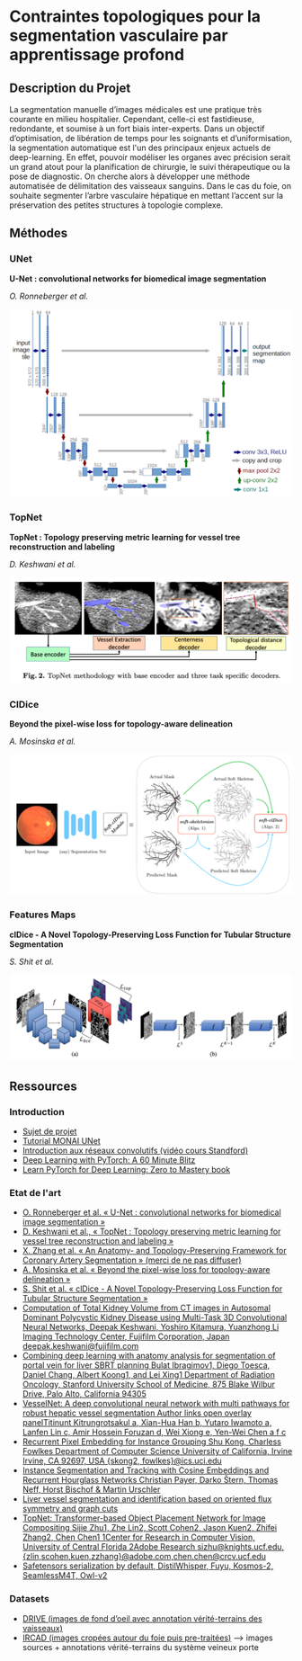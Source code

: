# Contraintes topologiques pour la segmentation vasculaire par apprentissage profond

## Description du Projet

La segmentation manuelle d’images médicales est une pratique très courante en milieu hospitalier. Cependant, celle-ci est fastidieuse, redondante, et soumise à un fort biais inter-experts. Dans un objectif d’optimisation, de libération de temps pour les soignants et d’uniformisation, la segmentation automatique est l'un des principaux enjeux actuels de deep-learning. En effet, pouvoir modéliser les organes avec précision serait un grand atout pour la planification de chirurgie, le suivi thérapeutique ou la pose de diagnostic. On cherche alors à développer une méthode automatisée de délimitation des vaisseaux sanguins. Dans le cas du foie, on souhaite segmenter l’arbre vasculaire hépatique en mettant l’accent sur la préservation des petites structures à topologie complexe.  

## Méthodes
### UNet

**U-Net : convolutional networks for biomedical image segmentation**

*O. Ronneberger et al.*

![alt text](img/unet.png)

### TopNet

**TopNet : Topology preserving metric learning for vessel tree reconstruction and labeling**

*D. Keshwani et al.*

![alt text](img/topnet.png)

### ClDice

**Beyond the pixel-wise loss for topology-aware delineation**

*A. Mosinska et al.*

![alt text](img/cldice.png)

### Features Maps

**clDice - A Novel Topology-Preserving Loss Function for Tubular Structure Segmentation**

*S. Shit et al.*

![alt text](img/features-maps.png)

## Ressources
### Introduction
- [Sujet de projet](https://filesender.renater.fr/?s=download&token=142d0ae0-d553-4809-89c7-8ed28e8dcef4)
- [Tutorial MONAI UNet](https://github.com/Project-MONAI/tutorials/blob/main/3d_segmentation/spleen_segmentation_3d.ipynb)
- [Introduction aux réseaux convolutifs (vidéo cours Standford)](https://www.youtube.com/watch?v=bNb2fEVKeEo) 
- [Deep Learning with PyTorch: A 60 Minute Blitz](https://pytorch.org/tutorials/beginner/deep_learning_60min_blitz.html) 
- [Learn PyTorch for Deep Learning: Zero to Mastery book](https://www.learnpytorch.io) 

### Etat de l'art
- [O. Ronneberger et al. « U-Net : convolutional networks for biomedical image segmentation »](https://arxiv.org/pdf/1505.04597.pdf)
- [D. Keshwani et al., « TopNet : Topology preserving metric learning for vessel tree reconstruction and labeling »]( https://arxiv.org/pdf/2009.08674.pdf)
- [X. Zhang et al. « An Anatomy- and Topology-Preserving Framework for Coronary Artery Segmentation » (merci de ne pas diffuser)](https://filesender.renater.fr/?s=download&token=d8a0ea5f-cb9e-4c1e-9c9d-56af93924164) 
- [A. Mosinska et al. « Beyond the pixel-wise loss for topology-aware delineation »](https://openaccess.thecvf.com/content_cvpr_2018/papers/Mosinska_Beyond_the_Pixel-Wise_CVPR_2018_paper.pdf)
- [S. Shit et al. « clDice - A Novel Topology-Preserving Loss Function for Tubular Structure Segmentation »](https://arxiv.org/pdf/2003.07311.pdf) 
- [ Computation of Total Kidney Volume from CT images in Autosomal Dominant Polycystic Kidney Disease using Multi-Task 3D Convolutional Neural Networks, Deepak Keshwani, Yoshiro Kitamura, Yuanzhong Li Imaging Technology Center, Fujifilm Corporation, Japan deepak.keshwani@fujifilm.com](https://arxiv.org/pdf/1809.02268.pdf)
- [Combining deep learning with anatomy analysis for segmentation of portal vein for liver SBRT planning Bulat Ibragimov1, Diego Toesca, Daniel Chang, Albert Koong1, and Lei Xing1 Department of Radiation Oncology, Stanford University School of Medicine, 875 Blake Wilbur Drive, Palo Alto, California 94305](https://www.ncbi.nlm.nih.gov/pmc/articles/PMC5739057/pdf/nihms924944.pdf)
- [VesselNet: A deep convolutional neural network with multi pathways for robust hepatic vessel segmentation Author links open overlay panelTitinunt Kitrungrotsakul a, Xian-Hua Han b, Yutaro Iwamoto a, Lanfen Lin c, Amir Hossein Foruzan d, Wei Xiong e, Yen-Wei Chen a f c](https://www.sciencedirect.com/science/article/abs/pii/S0895611118304099?via%3Dihub)
- [Recurrent Pixel Embedding for Instance Grouping Shu Kong, Charless Fowlkes Department of Computer Science University of California, Irvine Irvine, CA 92697, USA {skong2, fowlkes}@ics.uci.edu](https://arxiv.org/pdf/1712.08273.pdf)
- [ Instance Segmentation and Tracking with Cosine Embeddings and Recurrent Hourglass Networks Christian Payer, Darko Štern, Thomas Neff, Horst Bischof & Martin Urschler ](https://link.springer.com/chapter/10.1007/978-3-030-00934-2_1)
- [Liver vessel segmentation and identification based on oriented flux symmetry and graph cuts](https://www.sciencedirect.com/science/article/abs/pii/S0169260716312196?via%3Dihub)
- [TopNet: Transformer-based Object Placement Network for Image Compositing Sijie Zhu1, Zhe Lin2, Scott Cohen2, Jason Kuen2, Zhifei Zhang2, Chen Chen1 1Center for Research in Computer Vision, University of Central Florida 2Adobe Research sizhu@knights.ucf.edu,{zlin,scohen,kuen,zzhang}@adobe.com,chen.chen@crcv.ucf.edu](https://openaccess.thecvf.com/content/CVPR2023/papers/Zhu_TopNet_Transformer-Based_Object_Placement_Network_for_Image_Compositing_CVPR_2023_paper.pdf)
- [Safetensors serialization by default, DistilWhisper, Fuyu, Kosmos-2, SeamlessM4T, Owl-v2](https://github.com/huggingface/transformers/releases)



### Datasets
- [DRIVE (images de fond d’oeil avec annotation vérité-terrains des vaisseaux) ](https://www.kaggle.com/datasets/andrewmvd/drive-digital-retinal-images-for-vessel-extraction) 
- [IRCAD (images cropées autour du foie puis pre-traitées)](https://drive.google.com/file/d/1XTvTlN2PpCXAxzSYBtct2aLB5H9-UCAf/view?usp=sharing)
—> images sources + annotations vérité-terrains du système veineux porte